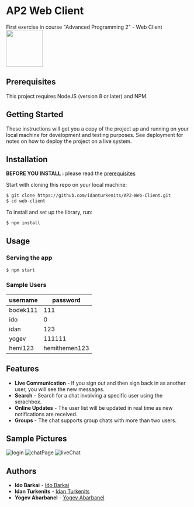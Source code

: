 # AP2 Web Client 
First exercise in course "Advanced Programming 2" - Web Client
<img src="https://user-images.githubusercontent.com/84286628/165817467-77ee218e-da91-4d19-9544-a1626b1c6aec.png" width="100" height="100">

## Prerequisites
This project requires NodeJS (version 8 or later) and NPM.

## Getting Started

These instructions will get you a copy of the project up and running on your local machine for development and testing purposes. See deployment for notes on how to deploy the project on a live system.

## Installation

**BEFORE YOU INSTALL :** please read the [prerequisites](#prerequisites)

Start with cloning this repo on your local machine:

```sh
$ git clone https://github.com/idanturkenits/AP2-Web-Client.git
$ cd web-client
```

To install and set up the library, run:

```sh
$ npm install
```
## Usage

### Serving the app

```sh
$ npm start
```

### Sample Users
| username | password |
| --- | --- |
| bodek111 | 111 |
| ido | 0 |
| idan | 123 |
| yogev | 111111 |
| hemi123 | hemithemen123 |

## Features
- **Live Communication** - If you sign out and then sign back in as another user, you will see the new messages.
- **Search** - Search for a chat involving a specific user using the serachbox.
- **Online Updates** - The user list will be updated in real time as new notifications are received.
- **Groups** - The chat supports group chats with more than two users.

## Sample Pictures
![login](https://user-images.githubusercontent.com/84286628/165820445-188c76c6-b226-41b4-8595-3d131abbbaa3.jpg)
![chatPage](https://user-images.githubusercontent.com/84286628/165820458-01ca4f88-683d-4c77-b9fa-bf065f0607d7.jpg)
![liveChat](https://user-images.githubusercontent.com/84286628/165820478-8638f5cd-c10e-45dc-9e98-1f47c7d4edef.jpg)

## Authors

* **Ido Barkai** - [Ido Barkai](https://github.com/idob10)
* **Idan Turkenits** - [Idan Turkenits](https://github.com/idanturkenits)
* **Yogev Abarbanel** - [Yogev Abarbanel](https://github.com/Yogev173)